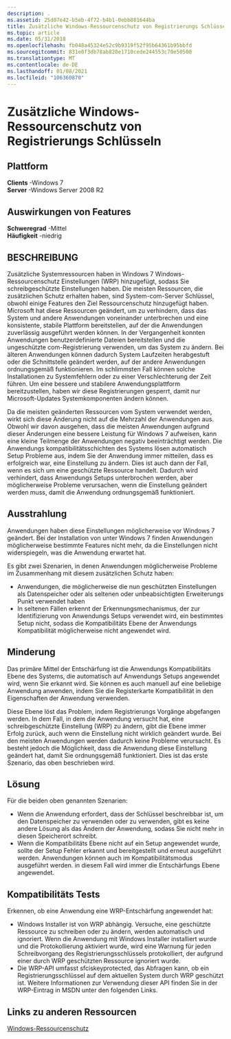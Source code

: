 ```yaml
---
description: .
ms.assetid: 25d07e42-b5eb-4f72-b4b1-0ebb881644ba
title: Zusätzliche Windows-Ressourcenschutz von Registrierungs Schlüsseln
ms.topic: article
ms.date: 05/31/2018
ms.openlocfilehash: fb048a45324e52c9b9319f52f95b64361b95bbfd
ms.sourcegitcommit: 831e8f3db78ab820e1710cede244553c70e50500
ms.translationtype: MT
ms.contentlocale: de-DE
ms.lasthandoff: 01/08/2021
ms.locfileid: "106360870"
---
```

# <a name="additional-windows-resource-protection-on-registry-keys"></a>Zusätzliche Windows-Ressourcenschutz von Registrierungs Schlüsseln

## <a name="platform"></a>Plattform

**Clients** -Windows 7  
**Server** -Windows Server 2008 R2  









## <a name="feature-impact"></a>Auswirkungen von Features

**Schweregrad** -Mittel  
**Häufigkeit** -niedrig  


## <a name="description"></a>BESCHREIBUNG

Zusätzliche Systemressourcen haben in Windows 7 Windows-Ressourcenschutz Einstellungen (WRP) hinzugefügt, sodass Sie schreibgeschützte Einstellungen haben. Die meisten Ressourcen, die zusätzlichen Schutz erhalten haben, sind System-com-Server Schlüssel, obwohl einige Features den Ziel Ressourcenschutz hinzugefügt haben. Microsoft hat diese Ressourcen geändert, um zu verhindern, dass das System und andere Anwendungen voneinander unterbrechen und eine konsistente, stabile Plattform bereitstellen, auf der die Anwendungen zuverlässig ausgeführt werden können. In der Vergangenheit konnten Anwendungen benutzerdefinierte Dateien bereitstellen und die ungeschützte com-Registrierung verwenden, um das System zu ändern. Bei älteren Anwendungen können dadurch System Laufzeiten herabgestuft oder die Schnittstelle geändert werden, auf der andere Anwendungen ordnungsgemäß funktionieren. Im schlimmsten Fall können solche Installationen zu Systemfehlern oder zu einer Verschlechterung der Zeit führen. Um eine bessere und stabilere Anwendungsplattform bereitzustellen, haben wir diese Registrierungen gesperrt, damit nur Microsoft-Updates Systemkomponenten ändern können.

Da die meisten geänderten Ressourcen vom System verwendet werden, wirkt sich diese Änderung nicht auf die Mehrzahl der Anwendungen aus. Obwohl wir davon ausgehen, dass die meisten Anwendungen aufgrund dieser Änderungen eine bessere Leistung für Windows 7 aufweisen, kann eine kleine Teilmenge der Anwendungen negativ beeinträchtigt werden. Die Anwendungs kompatibilitätsschichten des Systems lösen automatisch Setup Probleme aus, indem Sie der Anwendung immer mitteilen, dass es erfolgreich war, eine Einstellung zu ändern. Dies ist auch dann der Fall, wenn es sich um eine geschützte Ressource handelt. Dadurch wird verhindert, dass Anwendungs Setups unterbrochen werden, aber möglicherweise Probleme verursachen, wenn die Einstellung geändert werden muss, damit die Anwendung ordnungsgemäß funktioniert.

## <a name="manifestation"></a>Ausstrahlung

Anwendungen haben diese Einstellungen möglicherweise vor Windows 7 geändert. Bei der Installation von unter Windows 7 finden Anwendungen möglicherweise bestimmte Features nicht mehr, da die Einstellungen nicht widerspiegeln, was die Anwendung erwartet hat.

Es gibt zwei Szenarien, in denen Anwendungen möglicherweise Probleme im Zusammenhang mit diesem zusätzlichen Schutz haben:

-   Anwendungen, die möglicherweise die nun geschützten Einstellungen als Datenspeicher oder als seltenen oder unbeabsichtigten Erweiterungs Punkt verwendet haben
-   In seltenen Fällen erkennt der Erkennungsmechanismus, der zur Identifizierung von Anwendungs Setups verwendet wird, ein bestimmtes Setup nicht, sodass die Kompatibilitäts Ebene der Anwendungs Kompatibilität möglicherweise nicht angewendet wird.

## <a name="mitigation"></a>Minderung

Das primäre Mittel der Entschärfung ist die Anwendungs Kompatibilitäts Ebene des Systems, die automatisch auf Anwendungs Setups angewendet wird, wenn Sie erkannt wird. Sie können es auch manuell auf eine beliebige Anwendung anwenden, indem Sie die Registerkarte Kompatibilität in den Eigenschaften der Anwendung verwenden.

Diese Ebene löst das Problem, indem Registrierungs Vorgänge abgefangen werden. In dem Fall, in dem die Anwendung versucht hat, eine schreibgeschützte Einstellung (WRP) zu ändern, gibt die Ebene immer Erfolg zurück, auch wenn die Einstellung nicht wirklich geändert wurde. Bei den meisten Anwendungen werden dadurch keine Probleme verursacht. Es besteht jedoch die Möglichkeit, dass die Anwendung diese Einstellung geändert hat, damit Sie ordnungsgemäß funktioniert. Dies ist das erste Szenario, das oben beschrieben wird.

## <a name="solution"></a>Lösung

Für die beiden oben genannten Szenarien:

-   Wenn die Anwendung erfordert, dass der Schlüssel beschreibbar ist, um den Datenspeicher zu verwenden oder zu verwenden, gibt es keine andere Lösung als das Ändern der Anwendung, sodass Sie nicht mehr in diesen Speicherort schreibt.
-   Wenn die Kompatibilitäts Ebene nicht auf ein Setup angewendet wurde, sollte der Setup Fehler erkannt und bereitgestellt und erneut ausgeführt werden. Anwendungen können auch im Kompatibilitätsmodus ausgeführt werden. in diesem Fall wird immer die Entschärfungs Ebene angewendet.

## <a name="compatibility-tests"></a>Kompatibilitäts Tests

Erkennen, ob eine Anwendung eine WRP-Entschärfung angewendet hat:

-   Windows Installer ist von WRP abhängig. Versuche, eine geschützte Ressource zu schreiben oder zu ändern, werden automatisch und ignoriert. Wenn die Anwendung mit Windows Installer installiert wurde und die Protokollierung aktiviert wurde, wird eine Warnung für jeden Schreibvorgang des Registrierungsschlüssels protokolliert, der aufgrund einer durch WRP geschützten Ressource ignoriert wurde.
-   Die WRP-API umfasst sfciskeyprotected, das Abfragen kann, ob ein Registrierungsschlüssel auf dem aktuellen System durch WRP geschützt ist. Weitere Informationen zur Verwendung dieser API finden Sie in der WRP-Eintrag in MSDN unter den folgenden Links.

## <a name="links-to-other-resources"></a>Links zu anderen Ressourcen

<dl>

[Windows-Ressourcenschutz](/windows/desktop/Wfp/windows-resource-protection-portal)  
</dl>

 

 
